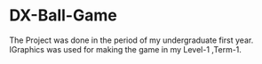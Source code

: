 # DX-Ball-Game

The Project was done in the period of my undergraduate first year. IGraphics was used for making the game in my Level-1 ,Term-1.
